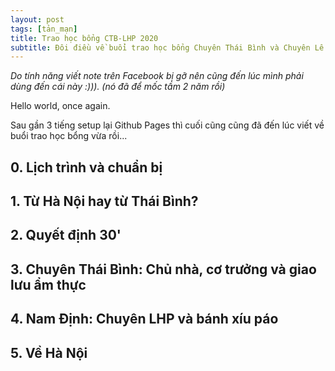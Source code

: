 ```yaml
---
layout: post
tags: [tản_mạn]
title: Trao học bổng CTB-LHP 2020
subtitle: Đôi điều về buổi trao học bổng Chuyên Thái Bình và Chuyên Lê Hồng Phong vừa rồi
---
```


_Do tính năng viết note trên Facebook bị gỡ nên cũng đến lúc mình phải dùng đến cái này :))). (nó đã để mốc tầm 2 năm rồi)_

Hello world, once again.

Sau gần 3 tiếng setup lại Github Pages thì cuối cũng cũng đã đến lúc viết về buổi trao học bổng vừa rồi...

## 0. Lịch trình và chuẩn bị

## 1. Từ Hà Nội hay từ Thái Bình?

## 2. Quyết định 30'

## 3. Chuyên Thái Bình: Chủ nhà, cơ trưởng và giao lưu ẩm thực

## 4. Nam Định: Chuyên LHP và bánh xíu páo

## 5. Về Hà Nội


